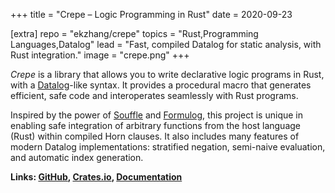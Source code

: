 +++
title = "Crepe – Logic Programming in Rust"
date = 2020-09-23

[extra]
repo = "ekzhang/crepe"
topics = "Rust,Programming Languages,Datalog"
lead = "Fast, compiled Datalog for static analysis, with Rust integration."
image = "crepe.png"
+++

_Crepe_ is a library that allows you to write declarative logic programs in
Rust, with a [Datalog](https://en.wikipedia.org/wiki/Datalog)-like syntax. It
provides a procedural macro that generates efficient, safe code and
interoperates seamlessly with Rust programs.

Inspired by the power of [Souffle](https://souffle-lang.github.io/) and
[Formulog](https://github.com/HarvardPL/formulog), this project is unique in
enabling safe integration of arbitrary functions from the host language (Rust)
within compiled Horn clauses. It also includes many features of modern Datalog
implementations: stratified negation, semi-naive evaluation, and automatic index
generation.

**Links: [GitHub](https://github.com/ekzhang/crepe),
[Crates.io](https://crates.io/crates/crepe),
[Documentation](https://docs.rs/crepe)**
